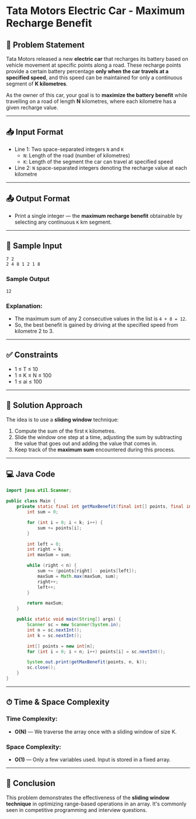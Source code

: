 # Tata Motors Electric Car - Maximum Recharge Benefit

## 🧩 Problem Statement

Tata Motors released a new **electric car** that recharges its battery based on vehicle movement at specific points along a road. These recharge points provide a certain battery percentage **only when the car travels at a specified speed**, and this speed can be maintained for only a continuous segment of **K kilometres**.

As the owner of this car, your goal is to **maximize the battery benefit** while travelling on a road of length **N** kilometres, where each kilometre has a given recharge value.

---

## 📥 Input Format

- Line 1: Two space-separated integers `N` and `K`
    - `N`: Length of the road (number of kilometres)
    - `K`: Length of the segment the car can travel at specified speed
- Line 2: `N` space-separated integers denoting the recharge value at each kilometre

---

## 📤 Output Format

- Print a single integer — the **maximum recharge benefit** obtainable by selecting any continuous `K` km segment.

---

## 🧪 Sample Input
```
7 2
2 4 8 1 2 1 8
```

### Sample Output
```
12
```

### Explanation:
- The maximum sum of any 2 consecutive values in the list is `4 + 8 = 12`.
- So, the best benefit is gained by driving at the specified speed from kilometre 2 to 3.

---

## ✅ Constraints
- 1 ≤ T ≤ 10
- 1 ≤ K ≤ N ≤ 100
- 1 ≤ ai ≤ 100

---

## 🚀 Solution Approach

The idea is to use a **sliding window** technique:
1. Compute the sum of the first `K` kilometres.
2. Slide the window one step at a time, adjusting the sum by subtracting the value that goes out and adding the value that comes in.
3. Keep track of the **maximum sum** encountered during this process.

---

## 💻 Java Code
```java
import java.util.Scanner;

public class Main {
    private static final int getMaxBenefit(final int[] points, final int n, final int k) {
        int sum = 0;

        for (int i = 0; i < k; i++) {
            sum += points[i];
        }

        int left = 0;
        int right = k;
        int maxSum = sum;

        while (right < n) {
            sum += (points[right] - points[left]);
            maxSum = Math.max(maxSum, sum);
            right++;
            left++;
        }

        return maxSum;
    }

    public static void main(String[] args) {
        Scanner sc = new Scanner(System.in);
        int n = sc.nextInt();
        int k = sc.nextInt();

        int[] points = new int[n];
        for (int i = 0; i < n; i++) points[i] = sc.nextInt();

        System.out.print(getMaxBenefit(points, n, k));
        sc.close();
    }
}
```

---

## ⏱ Time & Space Complexity

### Time Complexity:  
- **O(N)** — We traverse the array once with a sliding window of size K.

### Space Complexity:  
- **O(1)** — Only a few variables used. Input is stored in a fixed array.

---

## 🏁 Conclusion

This problem demonstrates the effectiveness of the **sliding window technique** in optimizing range-based operations in an array. It's commonly seen in competitive programming and interview questions.
